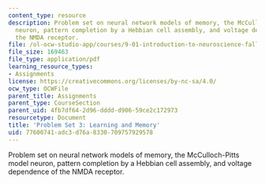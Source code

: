 ```yaml
---
content_type: resource
description: Problem set on neural network models of memory, the McCulloch-Pitts model
  neuron, pattern completion by a Hebbian cell assembly, and voltage dependence of
  the NMDA receptor.
file: /ol-ocw-studio-app/courses/9-01-introduction-to-neuroscience-fall-2007/77600741adc3d76a8330709757929578_pset3.pdf
file_size: 169463
file_type: application/pdf
learning_resource_types:
- Assignments
license: https://creativecommons.org/licenses/by-nc-sa/4.0/
ocw_type: OCWFile
parent_title: Assignments
parent_type: CourseSection
parent_uid: 4fb7df64-2d96-dddd-d906-59ce2c172973
resourcetype: Document
title: 'Problem Set 3: Learning and Memory'
uid: 77600741-adc3-d76a-8330-709757929578
---
```

Problem set on neural network models of memory, the McCulloch-Pitts model neuron, pattern completion by a Hebbian cell assembly, and voltage dependence of the NMDA receptor.